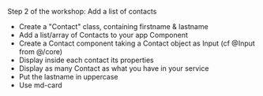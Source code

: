 Step 2 of the workshop: Add a list of contacts
- Create a "Contact" class, containing firstname & lastname
- Add a list/array of Contacts to your app Component
- Create a Contact component taking a Contact object as Input (cf @Input from @/core)
- Display inside each contact its properties
- Display as many Contact as what you have in your service
- Put the lastname in uppercase
- Use md-card